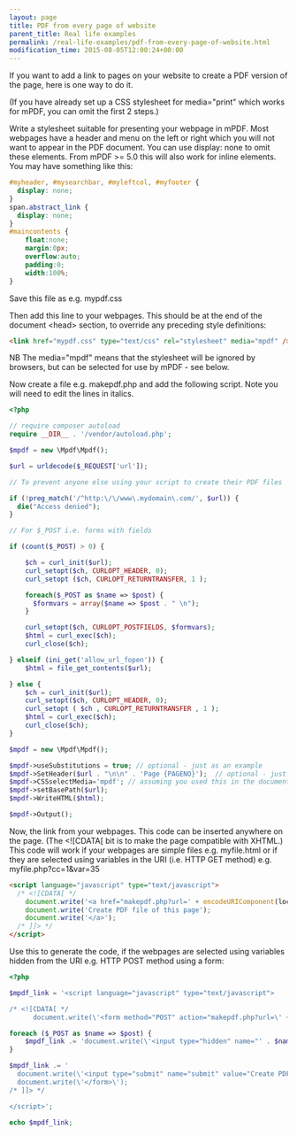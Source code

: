 ```yaml
---
layout: page
title: PDF from every page of website
parent_title: Real life examples
permalink: /real-life-examples/pdf-from-every-page-of-website.html
modification_time: 2015-08-05T12:00:24+00:00
---
```


If you want to add a link to pages on your website to create a PDF version of the page, here is one way to do it.

(If you have already set up a CSS stylesheet for media="print" which works for mPDF, you can omit the first 2 steps.)

Write a stylesheet suitable for presenting your webpage in mPDF. Most webpages have a header and menu on the left or right
which you will not want to appear in the PDF document. You can use display: none to omit these elements. From mPDF >= 5.0
this will also work for inline elements. You may have something like this:

```css
#myheader, #mysearchbar, #myleftcol, #myfooter {
  display: none;
}
span.abstract_link {
  display: none;
}
#maincontents {
    float:none;
    margin:0px;
    overflow:auto;
    padding:0;
    width:100%;
}

```

Save this file as e.g. <span class="filename">mypdf.css</span>

Then add this line to your webpages. This should be at the end of the document &lt;head&gt; section, to override any preceding style definitions:

```html
<link href="mypdf.css" type="text/css" rel="stylesheet" media="mpdf" />

```

NB The media="mpdf" means that the stylesheet will be ignored by browsers, but can be selected for use by mPDF - see below.

Now create a file e.g. <span class="filename">makepdf.php</span> and add the following script. Note you will need to edit the lines in italics.

```php
<?php

// require composer autoload
require __DIR__ . '/vendor/autoload.php';

$mpdf = new \Mpdf\Mpdf();

$url = urldecode($_REQUEST['url']);

// To prevent anyone else using your script to create their PDF files

if (!preg_match('/^http:\/\/www\.mydomain\.com/', $url)) {
  die("Access denied");
}

// For $_POST i.e. forms with fields

if (count($_POST) > 0) {

    $ch = curl_init($url);
    curl_setopt($ch, CURLOPT_HEADER, 0);
    curl_setopt ($ch, CURLOPT_RETURNTRANSFER, 1 );

    foreach($_POST as $name => $post) {
      $formvars = array($name => $post . " \n");
    }

    curl_setopt($ch, CURLOPT_POSTFIELDS, $formvars);
    $html = curl_exec($ch);
    curl_close($ch);

} elseif (ini_get('allow_url_fopen')) {
    $html = file_get_contents($url);

} else {
    $ch = curl_init($url);
    curl_setopt($ch, CURLOPT_HEADER, 0);
    curl_setopt ( $ch , CURLOPT_RETURNTRANSFER , 1 );
    $html = curl_exec($ch);
    curl_close($ch);
}

$mpdf = new \Mpdf\Mpdf();

$mpdf->useSubstitutions = true; // optional - just as an example
$mpdf->SetHeader($url . "\n\n" . 'Page {PAGENO}');  // optional - just as an example
$mpdf->CSSselectMedia='mpdf'; // assuming you used this in the document header
$mpdf->setBasePath($url);
$mpdf->WriteHTML($html);

$mpdf->Output();


```

Now, the link from your webpages. This code can be inserted anywhere on the page. (The &lt;![CDATA[ bit is to make the
  page compatible with XHTML.) This code will work if your webpages are simple files e.g. <span class="filename">myfile.html</span>
or if they are selected using variables in the URI (i.e. HTTP GET method) e.g. <span class="filename">myfile.php?cc=1&amp;var=35</span>

```html
<script language="javascript" type="text/javascript">
  /* <![CDATA[ */
    document.write('<a href="makepdf.php?url=' + encodeURIComponent(location.href) +'">');
    document.write('Create PDF file of this page');
    document.write('</a>');
  /* ]]> */
</script>

```

Use this to generate the code, if the webpages are selected using variables hidden from the URI e.g. HTTP POST method using a form:

```php
<?php

$mpdf_link = '<script language="javascript" type="text/javascript">

/* <![CDATA[ */
      document.write(\'<form method="POST" action="makepdf.php?url=\' + encodeURIComponent(location.href) +\'">\');';

foreach ($_POST as $name => $post) {
    $mpdf_link .= 'document.write(\'<input type="hidden" name="' . $name . '" value="' . $post . '" />\'); '."\n";
}

$mpdf_link .= '
  document.write(\'<input type="submit" name="submit" value="Create PDF file of this page" />\');
  document.write(\'</form>\');
/* ]]> */

</script>';

echo $mpdf_link;

```

